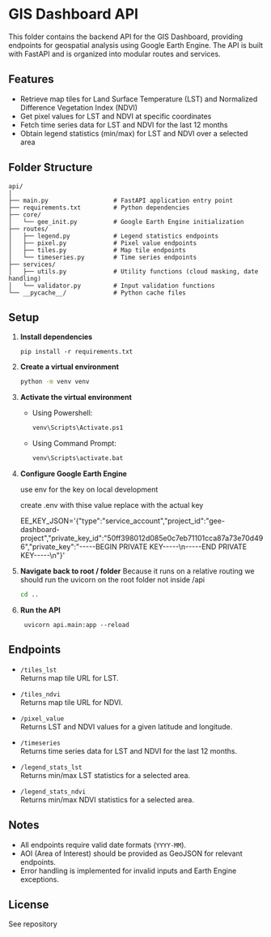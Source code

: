 # GIS Dashboard API

This folder contains the backend API for the GIS Dashboard, providing endpoints for geospatial analysis using Google Earth Engine. The API is built with FastAPI and is organized into modular routes and services.

## Features

- Retrieve map tiles for Land Surface Temperature (LST) and Normalized Difference Vegetation Index (NDVI)
- Get pixel values for LST and NDVI at specific coordinates
- Fetch time series data for LST and NDVI for the last 12 months
- Obtain legend statistics (min/max) for LST and NDVI over a selected area

## Folder Structure

```
api/
│
├── main.py                  # FastAPI application entry point
├── requirements.txt         # Python dependencies
├── core/
│   └── gee_init.py          # Google Earth Engine initialization
├── routes/
│   ├── legend.py            # Legend statistics endpoints
│   ├── pixel.py             # Pixel value endpoints
│   ├── tiles.py             # Map tile endpoints
│   └── timeseries.py        # Time series endpoints
├── services/
│   ├── utils.py             # Utility functions (cloud masking, date handling)
│   └── validator.py         # Input validation functions
└── __pycache__/             # Python cache files
```

## Setup

1. **Install dependencies**

   ```
   pip install -r requirements.txt
   ```

2. **Create a virtual environment**

   ```sh
   python -m venv venv
   ```

3. **Activate the virtual environment**

   - Using Powershell:
     ```sh
     venv\Scripts\Activate.ps1
     ```
   - Using Command Prompt:
     ```sh
     venv\Scripts\activate.bat
     ```

4. **Configure Google Earth Engine**

   use env for the key on local development

   create .env with thise value
   replace with the actual key

   EE_KEY_JSON='{"type":"service_account","project_id":"gee-dashboard-project","private_key_id":"50ff398012d085e0c7eb71101cca87a73e70d496","private_key":"-----BEGIN PRIVATE KEY-----\\n-----END PRIVATE KEY-----\n"}'

5. **Navigate back to root / folder**
   Because it runs on a relative routing we should run the uvicorn on the root folder not inside /api

   ```sh
   cd ..
   ```

6. **Run the API**
   ```
    uvicorn api.main:app --reload
   ```

## Endpoints

- `/tiles_lst`  
  Returns map tile URL for LST.

- `/tiles_ndvi`  
  Returns map tile URL for NDVI.

- `/pixel_value`  
  Returns LST and NDVI values for a given latitude and longitude.

- `/timeseries`  
  Returns time series data for LST and NDVI for the last 12 months.

- `/legend_stats_lst`  
  Returns min/max LST statistics for a selected area.

- `/legend_stats_ndvi`  
  Returns min/max NDVI statistics for a selected area.

## Notes

- All endpoints require valid date formats (`YYYY-MM`).
- AOI (Area of Interest) should be provided as GeoJSON for relevant endpoints.
- Error handling is implemented for invalid inputs and Earth Engine exceptions.

## License

See repository
